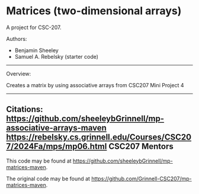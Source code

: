 # Matrices (two-dimensional arrays)

A project for CSC-207.

Authors:

* Benjamin Sheeley
* Samuel A. Rebelsky (starter code)

---

Overview:

Creates a matrix by using associative arrays from CSC207 Mini Project 4

---

Citations:
<https://github.com/sheeleybGrinnell/mp-associative-arrays-maven>
https://rebelsky.cs.grinnell.edu/Courses/CSC207/2024Fa/mps/mp06.html
CSC207 Mentors
---

This code may be found at <https://github.com/sheeleybGrinnell/mp-matrices-maven>. 

The original code may be found at <https://github.com/Grinnell-CSC207/mp-matrices-maven>.
